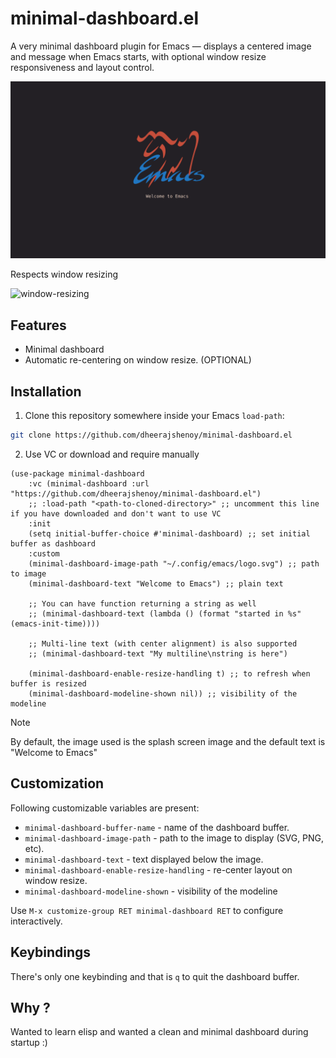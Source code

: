 # minimal-dashboard.el

A very minimal dashboard plugin for Emacs — displays a centered image and message when Emacs starts,
with optional window resize responsiveness and layout control.

![screenshot](screenshot.png)

Respects window resizing

![window-resizing](resizing.gif)

## Features

- Minimal dashboard
- Automatic re-centering on window resize. (OPTIONAL)

## Installation

1. Clone this repository somewhere inside your Emacs `load-path`:

```sh
git clone https://github.com/dheerajshenoy/minimal-dashboard.el
```

2. Use VC or download and require manually

```elisp
(use-package minimal-dashboard
    :vc (minimal-dashboard :url "https://github.com/dheerajshenoy/minimal-dashboard.el")
    ;; :load-path "<path-to-cloned-directory>" ;; uncomment this line if you have downloaded and don't want to use VC
    :init
    (setq initial-buffer-choice #'minimal-dashboard) ;; set initial buffer as dashboard
    :custom
    (minimal-dashboard-image-path "~/.config/emacs/logo.svg") ;; path to image
    (minimal-dashboard-text "Welcome to Emacs") ;; plain text

    ;; You can have function returning a string as well
    ;; (minimal-dashboard-text (lambda () (format "started in %s" (emacs-init-time))))

    ;; Multi-line text (with center alignment) is also supported
    ;; (minimal-dashboard-text "My multiline\nstring is here")

    (minimal-dashboard-enable-resize-handling t) ;; to refresh when buffer is resized
    (minimal-dashboard-modeline-shown nil)) ;; visibility of the modeline
```

> [!NOTE]
> By default, the image used is the splash screen image and the default text is "Welcome to Emacs"

## Customization

Following customizable variables are present:

- `minimal-dashboard-buffer-name` - name of the dashboard buffer.
- `minimal-dashboard-image-path` - path to the image to display (SVG, PNG, etc).
- `minimal-dashboard-text` - text displayed below the image.
- `minimal-dashboard-enable-resize-handling` -  re-center layout on window resize.
- `minimal-dashboard-modeline-shown` - visibility of the modeline

Use `M-x customize-group RET minimal-dashboard RET` to configure interactively.

## Keybindings

There's only one keybinding and that is `q` to quit the dashboard buffer.

## Why ?

Wanted to learn elisp and wanted a clean and minimal dashboard during startup :)

